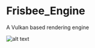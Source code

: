 # Frisbee_Engine
A Vulkan based rendering engine

![alt text](https://raw.githubusercontent.com/LukeFrisbee/Frisbee_Engine/main/README_IMAGES/amg.png)
